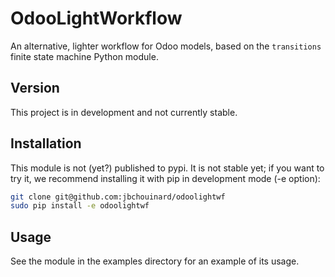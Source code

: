 # OdooLightWorkflow

An alternative, lighter workflow for Odoo models, based on the `transitions` finite state machine Python module.

## Version

This project is in development and not currently stable.

## Installation

This module is not (yet?) published to pypi. It is not stable yet; if you want to try it, we recommend installing it with pip in development mode (-e option):

```bash
git clone git@github.com:jbchouinard/odoolightwf
sudo pip install -e odoolightwf
```

## Usage

See the module in the examples directory for an example of its usage.
